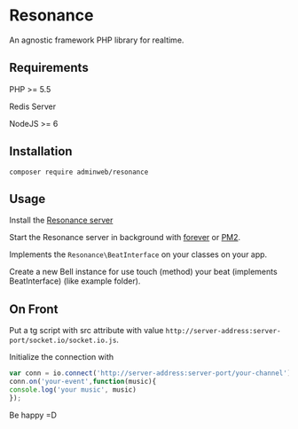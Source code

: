 Resonance
=========

An agnostic framework PHP library for realtime.

Requirements
------------------

PHP >= 5.5

Redis Server

NodeJS >= 6

Installation
------------

```composer require adminweb/resonance```

Usage
--------

Install the [Resonance server](https://github.com/AdminWeb/Resonance-server)

Start the Resonance server in background with [forever](https://www.npmjs.com/package/forever) or [PM2](https://www.npmjs.com/package/pm2).

Implements the ```Resonance\BeatInterface``` on your classes on your app.

Create a new Bell instance for use touch (method) your beat (implements BeatInterface) (like example folder).

On Front
------------
Put  a tg script with src attribute with value ```http://server-address:server-port/socket.io/socket.io.js```.

Initialize the connection with

```javascript
var conn = io.connect('http://server-address:server-port/your-channel');
conn.on('your-event',function(music){
console.log('your music', music)
});
```
Be happy =D




